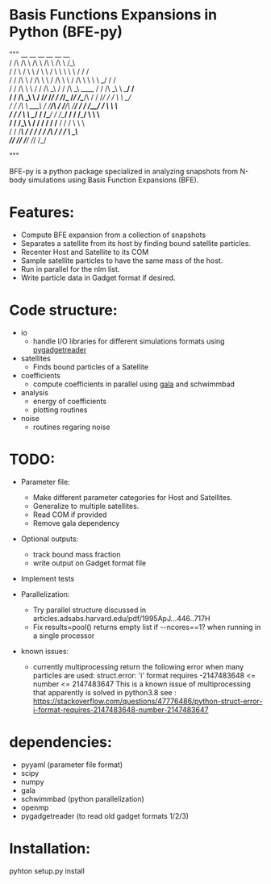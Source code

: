 # Basis Functions Expansions in Python (BFE-py) 
"""
          __                __              __                       __      __       __    
         / /\              /\ \            /\ \                     /\ \    /\ \     /\_\   
        / /  \            /  \ \          /  \ \                   /  \ \   \ \ \   / / /   
       / / /\ \          / /\ \ \        / /\ \ \                 / /\ \ \   \ \ \_/ / /    
      / / /\ \ \        / / /\ \_\      / / /\ \_\   ____        / / /\ \_\   \ \___/ /     
     / / /\ \_\ \      / /_/_ \/_/     / /_/_ \/_/ /\____/\     / / /_/ / /    \ \ \_/      
    / / /\ \ \___\    / /____/\       / /____/\    \/____\/    / / /__\/ /      \ \ \   
   / / /  \ \ \__/   / /\____\/      / /\____\/               / / /_____/        \ \ \    
  / / /____\_\ \    / / /           / / /______              / / /                \ \ \     
 / / /__________\  / / /           / / /_______\            / / /                  \ \_\    
 \/_____________/  \/_/            \/__________/            \/_/                    \/_/  

"""

BFE-py is a python package specialized in analyzing snapshots from N-body simulations using Basis Function Expansions (BFE).

# Features: 
  - Compute BFE expansion from a collection of snapshots
  - Separates a satellite from its host by finding bound
    satellite particles.
  - Recenter Host and Satellite to its COM
  - Sample satellite particles to have the same mass of the host.
  - Run in parallel for the nlm list.
  - Write particle data in Gadget format if desired.
  
# Code structure:
  - io
    - handle I/O libraries for different simulations formats using [pygadgetreader](https://bitbucket.org/rthompson/pygadgetreader/src/default/)
  - satellites
    - Finds bound particles of a Satellite
  - coefficients
    - compute coefficients in parallel using [gala](https://github.com/adrn/gala) and schwimmbad
  - analysis
    - energy of coefficients
    - plotting routines
  - noise
    - routines regaring noise
    
  
# TODO:
  - Parameter file:
      - Make different parameter categories for Host and Satellites.
      - Generalize to multiple satellites.
      - Read COM if provided
      - Remove gala dependency 

  - Optional outputs:
      - track bound mass fraction
      - write output on Gadget format file
   
   - Implement tests
   - Parallelization:
        - Try parallel structure discussed in articles.adsabs.harvard.edu/pdf/1995ApJ...446..717H
        - Fix results=pool() returns empty list if --ncores==1? when running in a single processor
- known issues:
    - currently multiprocessing return the following error when many
    particles are used:
    struct.error: 'i' format requires -2147483648 <= number <= 2147483647
    This is a known issue of multiprocessing that apparently is solved in
    python3.8
    see :
    https://stackoverflow.com/questions/47776486/python-struct-error-i-format-requires-2147483648-number-2147483647


# dependencies:

  - pyyaml (parameter file format)
  - scipy
  - numpy
  - gala
  - schwimmbad (python parallelization)
  - openmp 
  - pygadgetreader (to read old gadget formats 1/2/3)


# Installation:

pyhton setup.py install
